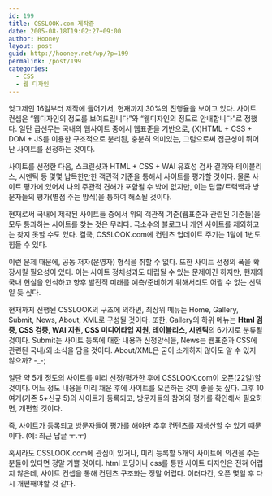 ```yaml
---
id: 199
title: CSSLOOK.com 제작중
date: 2005-08-18T19:02:27+09:00
author: Hooney
layout: post
guid: http://hooney.net/wp/?p=199
permalink: /post/199
categories:
  - CSS
  - 웹 디자인
---
```

엊그제인 16일부터 제작에 들어가서, 현재까지 30%의 진행율을 보이고 있다. 사이트 컨셉은 &#8220;웹디자인의 정도를 보여드립니다&#8221;와 &#8220;웹디자인의 정도로 안내합니다&#8221;로 정했다. 일단 급선무는 국내의 웹사이트 중에서 웹표준을 기반으로, (X)HTML + CSS + DOM + JS를 이용한 구조적으로 분리된, 충분히 의미있는, 그럼으로써 접근성이 뛰어난 사이트를 선정하는 것이다.

사이트를 선정한 다음, 스크린샷과 HTML + CSS + WAI 유효성 검사 결과와 테이블리스, 시멘틱 등 몇몇 납득한만한 객관적 기준을 통해서 사이트를 평가할 것이다. 물론 사이트 평가에 있어서 나의 주관적 견해가 포함될 수 밖에 없지만, 이는 답글/트랙백과 방문자들의 평가(별점 주는 방식)을 통하여 해소될 것이다.

현재로써 국내에 제작된 사이트들 중에서 위의 객관적 기준(웹표준과 관련된 기준들)을 모두 통과하는 사이트를 찾는 것은 무리다. 극소수의 블로그나 개인 사이트를 제외하고는 찾지 못할 수도 있다. 결국, CSSLOOK.com에 컨텐츠 업데이트 주기는 1달에 1번도 힘들 수 있다.

이런 문제 때문에, 공동 저자(운영자) 형식을 취할 수 없다. 또한 사이트 선정의 폭을 확장시킬 필요성이 있다. 이는 사이트 정체성과도 대립될 수 있는 문제이긴 하지만, 현재의 국내 현실을 인식하고 향후 발전적 미래를 예측/준비하기 위해서라도 어쩔 수 없는 선택일 듯 싶다.

현재까지 진행된 CSSLOOK의 구조에 의하면, 최상위 메뉴는 Home, Gallery, Submit, News, About, XML로 구성될 것이다. 또한, Gallery의 하위 메뉴는 **Html 검증, CSS 검증, WAI 지원, CSS 미디어타입 지원, 테이블리스, 시멘틱**의 6가지로 분류될 것이다. Submit는 사이트 등록에 대한 내용과 신청양식을, News는 웹표준과 CSS에 관련된 국내/외 소식을 담을 것이다. About/XML은 굳이 소개하지 않아도 알 수 있지 않으까? -_-;

일단 약 5개 정도의 사이트를 미리 선정/평가한 후에 CSSLOOK.com이 오픈(22일)할 것이다. 어느 정도 내용을 미리 채운 후에 사이트를 오픈하는 것이 좋을 듯 싶다. 그후 10여개(기존 5+신규 5)의 사이트가 등록되고, 방문자들의 참여와 평가를 확인해서 필요하면, 개편할 것이다.

즉, 사이트가 등록되고 방문자들이 평가를 해야만 추후 컨텐츠를 재생산할 수 있기 때문이다. (예: 최근 답글 ㅜ.ㅜ)

혹시라도 CSSLOOK.com에 관심이 있거나, 미리 등록할 5개의 사이트에 의견을 주는 분들이 있다면 정말 기쁠 것이다. html 코딩이나 css를 통한 사이트 디자인은 전혀 어렵지 않은데, 사이트 컨셉을 통해 컨텐츠 구조화는 정말 어렵다. 이러다간, 오픈 몇일 후 다시 개편해야할 것 같다.